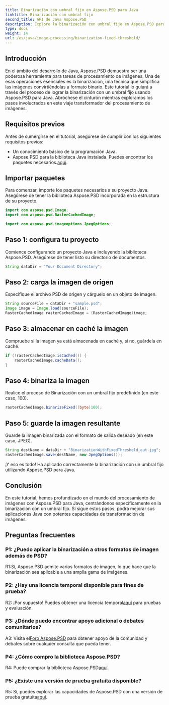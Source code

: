 ```yaml
---
title: Binarización con umbral fijo en Aspose.PSD para Java
linktitle: Binarización con umbral fijo
second_title: API de Java Aspose.PSD
description: Explore la binarización con umbral fijo en Aspose.PSD para Java. Transforme imágenes sin problemas con nuestra guía paso a paso.
type: docs
weight: 14
url: /es/java/image-processing/binarization-fixed-threshold/
---
```

## Introducción

En el ámbito del desarrollo de Java, Aspose.PSD demuestra ser una poderosa herramienta para tareas de procesamiento de imágenes. Una de esas operaciones esenciales es la binarización, una técnica que simplifica las imágenes convirtiéndolas a formato binario. Este tutorial lo guiará a través del proceso de lograr la binarización con un umbral fijo usando Aspose.PSD para Java. Abróchese el cinturón mientras exploramos los pasos involucrados en este viaje transformador del procesamiento de imágenes.

## Requisitos previos

Antes de sumergirse en el tutorial, asegúrese de cumplir con los siguientes requisitos previos:

- Un conocimiento básico de la programación Java.
-  Aspose.PSD para la biblioteca Java instalada. Puedes encontrar los paquetes necesarios.[aquí](https://releases.aspose.com/psd/java/).

## Importar paquetes

Para comenzar, importe los paquetes necesarios a su proyecto Java. Asegúrese de tener la biblioteca Aspose.PSD incorporada en la estructura de su proyecto.

```java
import com.aspose.psd.Image;
import com.aspose.psd.RasterCachedImage;

import com.aspose.psd.imageoptions.JpegOptions;
```

## Paso 1: configura tu proyecto

Comience configurando un proyecto Java e incluyendo la biblioteca Aspose.PSD. Asegúrese de tener listo su directorio de documentos.

```java
String dataDir = "Your Document Directory";
```

## Paso 2: carga la imagen de origen

Especifique el archivo PSD de origen y cárguelo en un objeto de imagen.

```java
String sourceFile = dataDir + "sample.psd";
Image image = Image.load(sourceFile);
RasterCachedImage rasterCachedImage = (RasterCachedImage)image;
```

## Paso 3: almacenar en caché la imagen

Compruebe si la imagen ya está almacenada en caché y, si no, guárdela en caché.

```java
if (!rasterCachedImage.isCached()) {
    rasterCachedImage.cacheData();
}
```

## Paso 4: binariza la imagen

Realice el proceso de Binarización con un umbral fijo predefinido (en este caso, 100).

```java
rasterCachedImage.binarizeFixed((byte)100);
```

## Paso 5: guarde la imagen resultante

Guarde la imagen binarizada con el formato de salida deseado (en este caso, JPEG).

```java
String destName = dataDir + "BinarizationWithFixedThreshold_out.jpg";
rasterCachedImage.save(destName, new JpegOptions());
```

¡Y eso es todo! Ha aplicado correctamente la binarización con un umbral fijo utilizando Aspose.PSD para Java.

## Conclusión

En este tutorial, hemos profundizado en el mundo del procesamiento de imágenes con Aspose.PSD para Java, centrándonos específicamente en la binarización con un umbral fijo. Si sigue estos pasos, podrá mejorar sus aplicaciones Java con potentes capacidades de transformación de imágenes.

## Preguntas frecuentes

### P1: ¿Puedo aplicar la binarización a otros formatos de imagen además de PSD?

R1:Sí, Aspose.PSD admite varios formatos de imagen, lo que hace que la binarización sea aplicable a una amplia gama de imágenes.

### P2: ¿Hay una licencia temporal disponible para fines de prueba?

 R2: ¡Por supuesto! Puedes obtener una licencia temporal[aquí](https://purchase.aspose.com/temporary-license/) para pruebas y evaluación.

### P3: ¿Dónde puedo encontrar apoyo adicional o debates comunitarios?

 A3: Visita el[Foro Aspose.PSD](https://forum.aspose.com/c/psd/34) para obtener apoyo de la comunidad y debates sobre cualquier consulta que pueda tener.

### P4: ¿Cómo compro la biblioteca Aspose.PSD?

 R4: Puede comprar la biblioteca Aspose.PSD[aquí](https://purchase.aspose.com/buy).

### P5: ¿Existe una versión de prueba gratuita disponible?

 R5: Sí, puedes explorar las capacidades de Aspose.PSD con una versión de prueba gratuita[aquí](https://releases.aspose.com/).